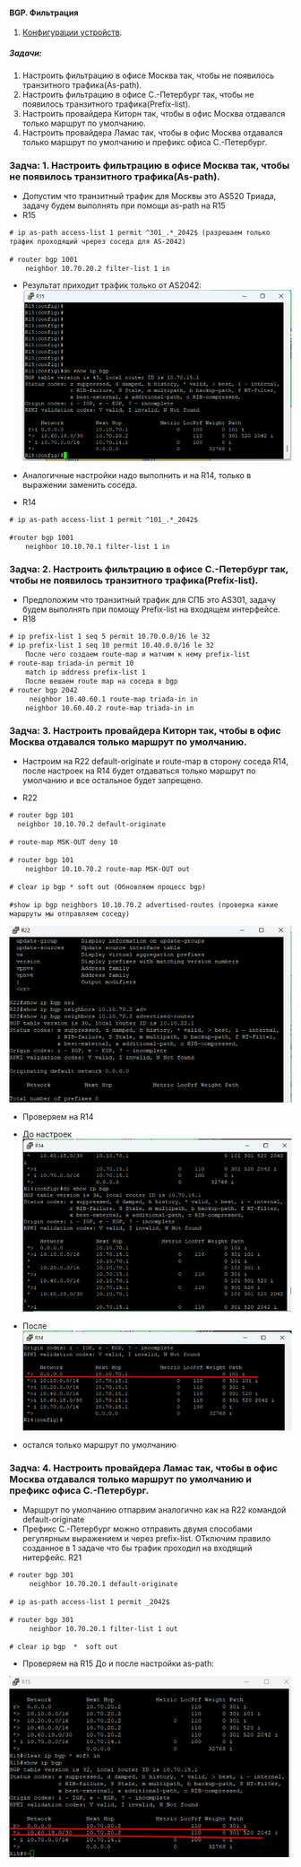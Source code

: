 #### BGP. Фильтрация
 1. [Конфигурации устройств](configs/).

##### Задачи:
1. Настроить фильтрацию в офисе Москва так, чтобы не появилось транзитного трафика(As-path).
2. Настроить фильтрацию в офисе С.-Петербург так, чтобы не появилось транзитного трафика(Prefix-list).
3. Настроить провайдера Киторн так, чтобы в офис Москва отдавался только маршрут по умолчанию.
4. Настроить провайдера Ламас так, чтобы в офис Москва отдавался только маршрут по умолчанию и префикс офиса С.-Петербург.


### Задча: 1. Настроить фильтрацию в офисе Москва так, чтобы не появилось транзитного трафика(As-path).
- Допустим что транзитный трафик для Москвы это AS520 Триада, задачу будем выполнять при помощи as-path на R15
- R15
```
# ip as-path access-list 1 permit ^301_.*_2042$ (разрешаем только трафик проходящий чререз соседа для AS-2042)

# router bgp 1001
    neighbor 10.70.20.2 filter-list 1 in

```
- Результат приходит трафик только от AS2042:
![alt text](image-5.png)

- Аналогичные настройки надо выполнить и на R14, только в выражении заменить соседа.
- R14
```
# ip as-path access-list 1 permit ^101_.*_2042$

#router bgp 1001
    neighbor 10.10.70.1 filter-list 1 in
```


### Задча: 2. Настроить фильтрацию в офисе С.-Петербург так, чтобы не появилось транзитного трафика(Prefix-list).
- Предположим что транзитный трафик для СПБ это AS301, задачу будем выполнять при помощу Prefix-list на входящем интерфейсе.
- R18
```
# ip prefix-list 1 seq 5 permit 10.70.0.0/16 le 32
# ip prefix-list 1 seq 10 permit 10.40.0.0/16 le 32
    После чего создаем route-map и матчим к нему prefix-list
# route-map triada-in permit 10
    match ip address prefix-list 1
    После вешаем route map на соседа в bgp
# router bgp 2042
     neighbor 10.40.60.1 route-map triada-in in
    neighbor 10.60.40.2 route-map triada-in in
```

### Задча: 3. Настроить провайдера Киторн так, чтобы в офис Москва отдавался только маршрут по умолчанию.
- Настроим на R22  default-originate и route-map в сторону соседа R14, после настроек на R14 будет отдаваться только маршрут по умолчанию и все остальное будет запрещено.

- R22
```
# router bgp 101
  neighbor 10.10.70.2 default-originate

# route-map MSK-OUT deny 10

# router bgp 101
    neighbor 10.10.70.2 route-map MSK-OUT out

# clear ip bgp * soft out (Обновляем процесс bgp)

#show ip bgp neighbors 10.10.70.2 advertised-routes (проверка какие маршруты мы отправляем соседу) 

```
![alt text](image-1.png)

- Проверяем на R14
- До настроек
![alt text](image.png)

- После
![alt text](image-2.png) 
- остался только маршрут по умолчанию


### Задча: 4. Настроить провайдера Ламас так, чтобы в офис Москва отдавался только маршрут по умолчанию и префикс офиса С.-Петербург.
- Маршрут по умолчанию отпарвим аналогично как на R22 командой default-originate
- Префикс С.-Петербург можно отправить двумя способами регулярным выражением и через prefix-list. ОТключим правило созданное в 1 задаче что бы трафик проходил на входящий нитерфейс.
R21
```
# router bgp 301
     neighbor 10.70.20.1 default-originate

# ip as-path access-list 1 permit _2042$

# router bgp 301
     neighbor 10.70.20.1 filter-list 1 out

# clear ip bgp  *  soft out   
```

- Проверяем на R15 До и после настройки as-path:

![alt text](image-4.png)


